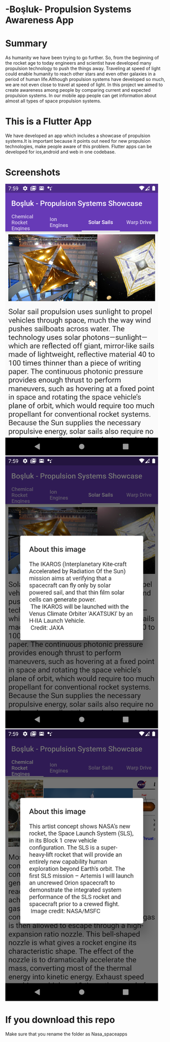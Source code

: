 # -Boşluk- Propulsion Systems Awareness App

 # Summary
As humanity we have been trying to go further. So, from the beginning of the rocket age to today engineers and scientist have developed many propulsion technology to push the things away. Traveling at speed of light could enable humanity to reach other stars and even other galaxies in a period of human life.Although propulsion systems have developed so much, we are not even close to travel at speed of light. In this project we aimed to create awareness among people by comparing current and expected propulsion systems. In our mobile app people can get information about almost all types of space propulsion systems.
# This is a Flutter App
 We have developed an app which includes a showcase of propulsion systems.It is important because it points out need for new propulsion technologies, make people aware of this problem.
 Flutter apps can be developed for ios,android and web in one codebase.

# Screenshots

<img src="/screenshots/Screenshot_1601830751.png?raw=true" width="480">
<img src="/screenshots/Screenshot_1601830786.png?raw=true" width="480">
<img src="/screenshots/Screenshot_1601830796.png?raw=true" width="480">

 
# If you download this repo
Make sure that you rename the folder as Nasa_spaceapps
